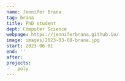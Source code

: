 ```yaml
---
name: Jennifer Brana
tag: brana
title: PhD student
dept: Computer Science
webpage: https://jenniferbrana.github.io/
image: images/2023-03-08-brana.jpg
start: 2023-06-01
end: ''
after:
projects:
    poly
---
```

